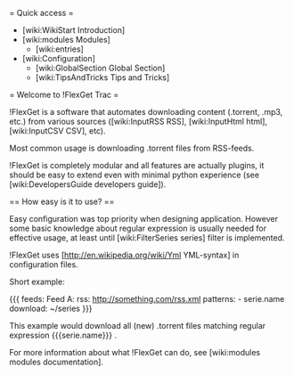 = Quick access =

 * [wiki:WikiStart Introduction]
 * [wiki:modules Modules]
   * [wiki:entries]
 * [wiki:Configuration]
   * [wiki:GlobalSection Global Section]
   * [wiki:TipsAndTricks Tips and Tricks]

= Welcome to !FlexGet Trac =

!FlexGet is a software that automates downloading content (.torrent, .mp3, etc.) from various 
sources ([wiki:InputRSS RSS], [wiki:InputHtml html], [wiki:InputCSV CSV], etc). 

Most common usage is downloading .torrent files from RSS-feeds.

!FlexGet is completely modular and all features are actually plugins, it should be easy to 
extend even with minimal python experience (see [wiki:DevelopersGuide developers guide]).

== How easy is it to use? ==

Easy configuration was top priority when designing application. However some basic knowledge 
about regular expression is usually needed for effective usage, 
at least until [wiki:FilterSeries series] filter is implemented.

!FlexGet uses [http://en.wikipedia.org/wiki/Yml YML-syntax] in configuration files.

Short example:

{{{
feeds:
  Feed A:
    rss: http://something.com/rss.xml
    patterns:
      - serie.name
    download: ~/series
}}}

This example would download all (new) .torrent files matching regular expression {{{serie.name}}} .

For more information about what !FlexGet can do, see [wiki:modules modules documentation].
